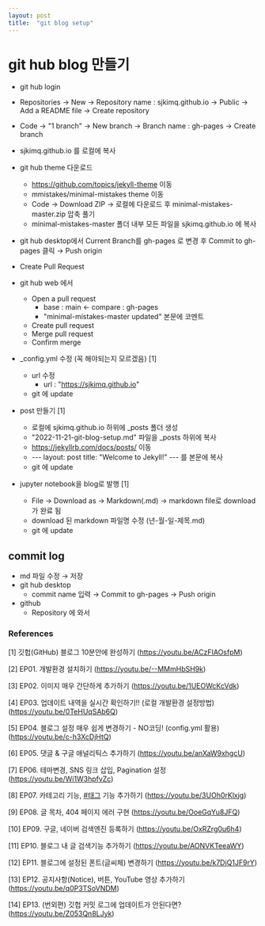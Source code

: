 ```yaml
---
layout: post
title:  "git blog setup"
---
```




# git hub blog 만들기



- git hub login
- Repositories $\rightarrow$ New $\rightarrow$ Repository name : sjkimq.github.io $\rightarrow$ Public $\rightarrow$ Add a README file $\rightarrow$ Create repository
- Code $\rightarrow$ "1 branch" $\rightarrow$ New branch $\rightarrow$ Branch name : gh-pages $\rightarrow$ Create branch
- sjkimq.github.io 를 로컬에 복사
- git hub theme 다운로드
  - https://github.com/topics/jekyll-theme 이동
  - mmistakes/minimal-mistakes theme 이동
  - Code $\rightarrow$ Download ZIP $\rightarrow$ 로컬에 다운로드 후 minimal-mistakes-master.zip 압축 풀기
  - minimal-mistakes-master 폴더 내부 모든 파일을 sjkimq.github.io 에 복사
- git hub desktop에서 Current Branch를 gh-pages 로 변경 후 Commit to gh-pages 클릭 $\rightarrow$ Push origin
- Create Pull Request
- git hub web 에서
  - Open a pull request
    - base : main $\leftarrow$ compare : gh-pages
    - "minimal-mistakes-master updated" 본문에 코멘트
  - Create pull request
  - Merge pull request
  - Confirm merge



- _config.yml 수정 (꼭 해야되는지 모르겠음) [1]
  - url 수정
    - url                      : "https://sjkimq.github.io"
  - git 에 update



- post 만들기 [1]
  - 로컬에 sjkimq.github.io 하위에 _posts 폴더 생성
  - "2022-11-21-git-blog-setup.md" 파일을 _posts 하위에 복사
  - https://jekyllrb.com/docs/posts/ 이동
  - --- layout: post title:  "Welcome to Jekyll!" --- 를 본문에 복사
  - git 에 update



- jupyter notebook을 blog로 발행 [1]
  - File $\rightarrow$ Download as $\rightarrow$ Markdown(.md) $\rightarrow$ markdown file로 download가 완료 됨
  - download 된 markdown 파일명 수정 (년-월-일-제목.md)
  - git 에 update



## commit log

- md 파일 수정 $\rightarrow$ 저장
- git hub desktop
  - commit name 입력 $\rightarrow$ Commit to gh-pages $\rightarrow$ Push origin
- github
  - Repository 에 와서 



### References

[1] 깃헙(GitHub) 블로그 10분안에 완성하기 (https://youtu.be/ACzFIAOsfpM)

[2] EP01. 개발환경 설치하기 (https://youtu.be/--MMmHbSH9k)

[3] EP02. 이미지 매우 간단하게 추가하기 (https://youtu.be/1UEOWcKcVdk)

[4] EP03. 업데이트 내역을 실시간 확인하기!! (로컬 개발환경 설정방법) (https://youtu.be/0TeHUqSAb6Q)

[5] EP04. 블로그 설정 매우 쉽게 변경하기 - NO코딩! (config.yml 활용) (https://youtu.be/c-h3XcDjHtQ)

[6] EP05. 댓글 & 구글 애널리틱스 추가하기 (https://youtu.be/anXaW9xhgcU)

[7] EP06. 테마변경, SNS 링크 삽입, Pagination 설정 (https://youtu.be/Wi1W3hpfvZc)

[8] EP07. 카테고리 기능, [#태그](https://www.youtube.com/hashtag/태그) 기능 추가하기 (https://youtu.be/3UOh0rKlxjg)

[9] EP08. 글 목차, 404 페이지 에러 구현 (https://youtu.be/OoeGqYu8JFQ)

[10] EP09. 구글, 네이버 검색엔진 등록하기 (https://youtu.be/OxRZrg0u6h4)

[11] EP10. 블로그 내 글 검색기능 추가하기 (https://youtu.be/AONVKTeeaWY)

[12] EP11. 블로그에 설정된 폰트(글씨체) 변경하기 (https://youtu.be/k7DjQ1JF9rY)

[13] EP12. 공지사항(Notice), 버튼, YouTube 영상 추가하기 (https://youtu.be/q0P3TSoVNDM)

[14] EP13. (번외편) 깃헙 커밋 로그에 업데이트가 안된다면? (https://youtu.be/Z053Qn8LJyk)











